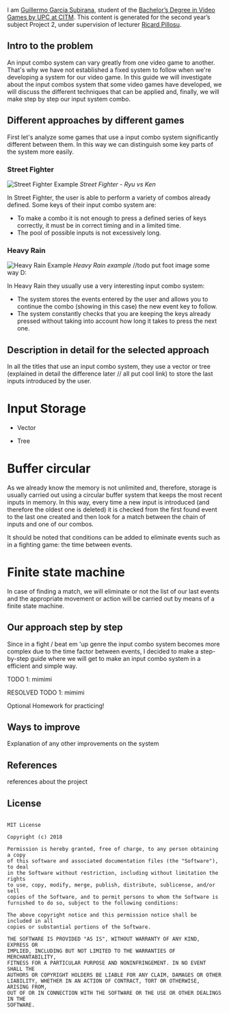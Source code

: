 
I am [Guillermo García Subirana](https://www.linkedin.com/in/guillermo-garc%C3%ADa-subirana-36a783b5/), student of the
[Bachelor’s Degree in
Video Games by UPC at CITM](https://www.citm.upc.edu/ing/estudis/graus-videojocs/). This content is generated for the second year’s
subject Project 2, under supervision of lecturer
[Ricard Pillosu](https://es.linkedin.com/in/ricardpillosu).

## **Intro to the problem** 

An input combo system can vary greatly from one video game to another. That's why we have not established a fixed system to follow when we're developing a system for our video game.
In this guide we will investigate about the input combos system that some video games have developed, we will discuss the different techniques that can be applied and, finally, we will make step by step our input system combo.

## Different approaches by different games

First let's analyze some games that use a input combo system significantly different between them. In this way we can distinguish some key parts of the system more easily.

### Street Fighter

![Street Fighter Example](images/street_fighter_example.gif)
_Street Fighter - Ryu vs Ken_


In Street Fighter, the user is able to perform a variety of combos already defined. Some keys of their input combo system are:

* To make a combo it is not enough to press a defined series of keys correctly, it must be in correct timing and in a limited time.
* The pool of possible inputs is not excessively long.

### Heavy Rain

![Heavy Rain Example](images/heavy_rain_example.gif)
_Heavy Rain example_
//todo put foot image some way D:

In Heavy Rain they usually use a very interesting input combo system:
* The system stores the events entered by the user and allows you to continue the combo (showing in this case) the new event key to follow.
* The system constantly checks that you are keeping the keys already pressed without taking into account how long it takes to press the next one.

## Description in detail for the selected approach

In all the titles that use an input combo system, they use a vector or tree (explained in detail the difference later // all put cool link) to store the last inputs introduced by the user.

# Input Storage

* Vector

* Tree

# Buffer circular

As we already know the memory is not unlimited and, therefore, storage is usually carried out using a circular buffer system that keeps the most recent inputs in memory.
In this way, every time a new input is introduced (and therefore the oldest one is deleted) it is checked from the first found event to the last one created and then look for a match between the chain of inputs and one of our combos.

It should be noted that conditions can be added to eliminate events such as in a fighting game: the time between events.

# Finite state machine

In case of finding a match, we will eliminate or not the list of our last events and the appropriate movement or action will be carried out by means of a finite state machine.

## Our approach step by step

Since in a fight / beat em 'up genre the input combo system becomes more complex due to the time factor between events, I decided to make a step-by-step guide where we will get to make an input combo system in a efficient and simple way.

TODO 1: mimimi

RESOLVED TODO 1: mimimi

Optional Homework for practicing!

## Ways to improve

Explanation of any other improvements on the system

## References

references about the project

## License

~~~~~~~~~~~~~~~

MIT License

Copyright (c) 2018

Permission is hereby granted, free of charge, to any person obtaining a copy
of this software and associated documentation files (the "Software"), to deal
in the Software without restriction, including without limitation the rights
to use, copy, modify, merge, publish, distribute, sublicense, and/or sell
copies of the Software, and to permit persons to whom the Software is
furnished to do so, subject to the following conditions:

The above copyright notice and this permission notice shall be included in all
copies or substantial portions of the Software.

THE SOFTWARE IS PROVIDED "AS IS", WITHOUT WARRANTY OF ANY KIND, EXPRESS OR
IMPLIED, INCLUDING BUT NOT LIMITED TO THE WARRANTIES OF MERCHANTABILITY,
FITNESS FOR A PARTICULAR PURPOSE AND NONINFRINGEMENT. IN NO EVENT SHALL THE
AUTHORS OR COPYRIGHT HOLDERS BE LIABLE FOR ANY CLAIM, DAMAGES OR OTHER
LIABILITY, WHETHER IN AN ACTION OF CONTRACT, TORT OR OTHERWISE, ARISING FROM,
OUT OF OR IN CONNECTION WITH THE SOFTWARE OR THE USE OR OTHER DEALINGS IN THE
SOFTWARE.

~~~~~~~~~~~~~~~
